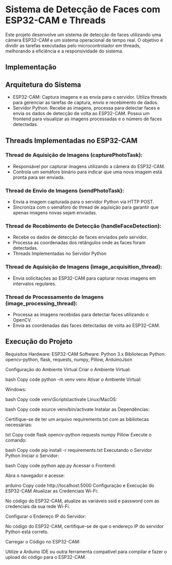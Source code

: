 # Sistema de Detecção de Faces com ESP32-CAM e Threads

Este projeto desenvolve um sistema de detecção de faces utilizando uma câmera ESP32-CAM e um sistema operacional de tempo real. O objetivo é dividir as tarefas executadas pelo microcontrolador em threads, melhorando a eficiência e a responsividade do sistema.

## Implementação
## Arquitetura do Sistema
- ESP32-CAM: Captura imagens e as envia para o servidor. Utiliza threads para gerenciar as tarefas de captura, envio e recebimento de dados.
- Servidor Python: Recebe as imagens, processa para detectar faces e envia os dados de detecção de volta ao ESP32-CAM. Possui um frontend para visualizar as imagens processadas e o número de faces detectadas.

## Threads Implementadas no ESP32-CAM

### Thread de Aquisição de Imagens (capturePhotoTask):
- Responsável por capturar imagens utilizando a câmera do ESP32-CAM.
- Controla um semáforo binário para indicar que uma nova imagem está pronta para ser enviada.

### Thread de Envio de Imagens (sendPhotoTask):
- Envia a imagem capturada para o servidor Python via HTTP POST.
- Sincroniza com o semáforo do thread de aquisição para garantir que apenas imagens novas sejam enviadas.

###  Thread de Recebimento de Detecção (handleFaceDetection):
- Recebe os dados de detecção de faces enviados pelo servidor.
- Processa as coordenadas dos retângulos onde as faces foram detectadas.
- Threads Implementadas no Servidor Python

### Thread de Aquisição de Imagens (image_acquisition_thread):

- Envia solicitações ao ESP32-CAM para capturar novas imagens em intervalos regulares.

### Thread de Processamento de Imagens (image_processing_thread):

- Processa as imagens recebidas para detectar faces utilizando o OpenCV.
- Envia as coordenadas das faces detectadas de volta ao ESP32-CAM.

## Execução do Projeto
Requisitos
Hardware:
ESP32-CAM
Software:
Python 3.x
Bibliotecas Python: opencv-python, flask, requests, numpy, Pillow, ArduinoJson



Configuração do Ambiente Virtual
Criar o Ambiente Virtual:

bash
Copy code
python -m venv venv
Ativar o Ambiente Virtual:

Windows:

bash
Copy code
venv\Scripts\activate
Linux/MacOS:

bash
Copy code
source venv/bin/activate
Instalar as Dependências:

Certifique-se de ter um arquivo requirements.txt com as bibliotecas necessárias:

txt
Copy code
flask
opencv-python
requests
numpy
Pillow
Execute o comando:

bash
Copy code
pip install -r requirements.txt
Executando o Servidor Python
Iniciar o Servidor:

bash
Copy code
python app.py
Acessar o Frontend:

Abra o navegador e acesse:

arduino
Copy code
http://localhost:5000
Configuração e Execução do ESP32-CAM
Atualizar as Credenciais Wi-Fi:

No código do ESP32-CAM, atualize as variáveis ssid e password com as credenciais da sua rede Wi-Fi.

Configurar o Endereço IP do Servidor:

No código do ESP32-CAM, certifique-se de que o endereço IP do servidor Python está correto.

Carregar o Código no ESP32-CAM:

Utilize a Arduino IDE ou outra ferramenta compatível para compilar e fazer o upload do código para o ESP32-CAM.